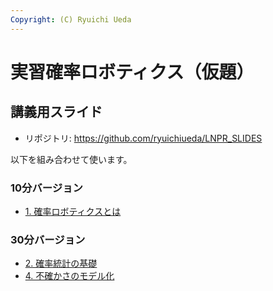 ```yaml
---
Copyright: (C) Ryuichi Ueda
---
```


# 実習確率ロボティクス（仮題）

## 講義用スライド

* リポジトリ: https://github.com/ryuichiueda/LNPR_SLIDES

以下を組み合わせて使います。

### 10分バージョン

* [1. 確率ロボティクスとは](https://ryuichiueda.github.io/LNPR_SLIDES/contents/20190424_chubu-u_robot_flontier1.html)

### 30分バージョン

* [2. 確率統計の基礎](https://ryuichiueda.github.io/LNPR_SLIDES/30min/chap2_30min.html)
* [4. 不確かさのモデル化](https://ryuichiueda.github.io/LNPR_SLIDES/30min/chap4_30min.html)
